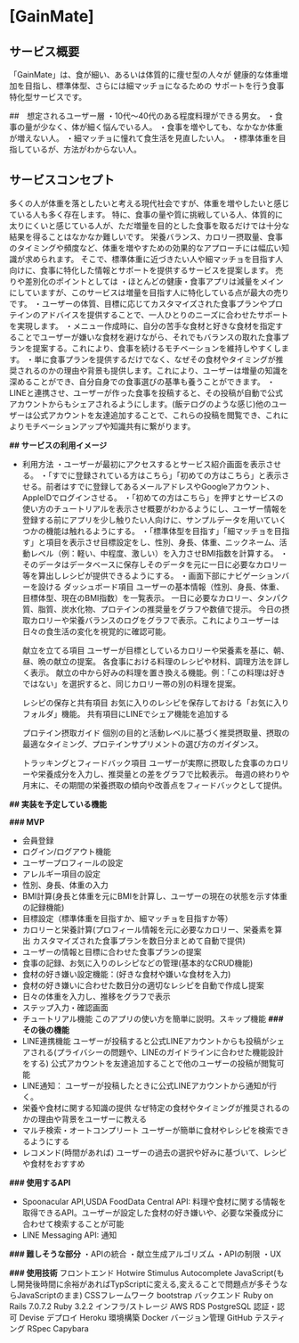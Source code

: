 # [GainMate]

## サービス概要
「GainMate」は、食が細い、あるいは体質的に痩せ型の人々が
健康的な体重増加を目指し、標準体型、さらには細マッチョになるための
サポートを行う食事特化型サービスです。


##　想定されるユーザー層
・10代～40代のある程度料理ができる男女。
・食事の量が少なく、体が細く悩んでいる人。
・食事を増やしても、なかなか体重が増えない人。
・細マッチョに憧れて食生活を見直したい人。
・標準体重を目指しているが、方法がわからない人。
## サービスコンセプト
多くの人が体重を落としたいと考える現代社会ですが、体重を増やしたいと感じている人も多く存在します。
特に、食事の量や質に挑戦している人、体質的に太りにくいと感じている人が、ただ増量を目的とした食事を取るだけでは十分な結果を得ることはなかなか難しいです。
栄養バランス、カロリー摂取量、食事のタイミングや頻度など、体重を増やすための効果的なアプローチには幅広い知識が求められます。
そこで、標準体重に近づきたい人や細マッチョを目指す人向けに、食事に特化した情報とサポートを提供するサービスを提案します。
売りや差別化のポイントとしては
・ほとんどの健康・食事アプリは減量をメインにしていますが、このサービスは増量を目指す人に特化している点が最大の売りです。
・ユーザーの体質、目標に応じてカスタマイズされた食事プランやプロテインのアドバイスを提供することで、一人ひとりのニーズに合わせたサポートを実現します。
・メニュー作成時に、自分の苦手な食材と好きな食材を指定することでユーザーが嫌いな食材を避けながら、それでもバランスの取れた食事プランを提案する。これにより、食事を続けるモチベーションを維持しやすくします。
・単に食事プランを提供するだけでなく、なぜその食材やタイミングが推奨されるのかの理由や背景も提供します。これにより、ユーザーは増量の知識を深めることができ、自分自身での食事選びの基準も養うことができます。
・LINEと連携させ、ユーザーが作った食事を投稿すると、その投稿が自動で公式アカウントからもシェアされるようにします。(飯テログのような感じ)他のユーザーは公式アカウントを友達追加することで、これらの投稿を閲覧でき、これによりモチベーションアップや知識共有に繋がります。

**## サービスの利用イメージ**
* 利用方法
  ・ユーザーが最初にアクセスするとサービス紹介画面を表示させる。
  ・「すでに登録されている方はこちら」「初めての方はこちら」と表示させる。前者はすでに登録してあるメールアドレスやGoogleアカウント、AppleIDでログインさせる。
  ・「初めての方はこちら」を押すとサービスの使い方のチュートリアルを表示させ概要がわかるようにし、ユーザー情報を登録する前にアプリを少し触りたい人向けに、サンプルデータを用いていくつかの機能は触れるようにする。
  ・「標準体型を目指す」「細マッチョを目指す」と項目を表示させ目標設定をし、性別、身長、体重、ニックネーム、活動レベル（例：軽い、中程度、激しい）を入力させBMI指数を計算する。
  ・そのデータはデータベースに保存しそのデータを元に一日に必要なカロリー等を算出しレシピが提供できるようにする。
  ・画面下部にナビゲーションバーを設ける
  ダッシュボード項目
ユーザーの基本情報（性別、身長、体重、目標体型、現在のBMI指数）を一覧表示。
一日に必要なカロリー、タンパク質、脂質、炭水化物、プロテインの推奨量をグラフや数値で提示。
今日の摂取カロリーや栄養バランスのログをグラフで表示。これによりユーザーは日々の食生活の変化を視覚的に確認可能。

  献立を立てる項目
ユーザーが目標としているカロリーや栄養素を基に、朝、昼、晩の献立の提案。
各食事における料理のレシピや材料、調理方法を詳しく表示。
献立の中から好みの料理を置き換える機能。例：「この料理は好きではない」を選択すると、同じカロリー帯の別の料理を提案。

  レシピの保存と共有項目
お気に入りのレシピを保存しておける「お気に入りフォルダ」機能。
共有項目にLINEでシェア機能を追加する

  プロテイン摂取ガイド
個別の目的と活動レベルに基づく推奨摂取量、摂取の最適なタイミング、プロテインサプリメントの選び方のガイダンス。

  トラッキングとフィードバック項目
ユーザーが実際に摂取した食事のカロリーや栄養成分を入力し、推奨量との差をグラフで比較表示。
毎週の終わりや月末に、その期間の栄養摂取の傾向や改善点をフィードバックとして提供。

**## 実装を予定している機能**

**### MVP**
* 会員登録
* ログイン/ログアウト機能
* ユーザープロフィールの設定
* アレルギー項目の設定
* 性別、身長、体重の入力
* BMI計算(身長と体重を元にBMIを計算し、ユーザーの現在の状態を示す体重の記録機能)
* 目標設定（標準体重を目指すか、細マッチョを目指すか等）
* カロリーと栄養計算(プロフィール情報を元に必要なカロリー、栄養素を算出
  カスタマイズされた食事プランを数日分まとめて自動で提供)
* ユーザーの情報と目標に合わせた食事プランの提案
* 食事の記録、お気に入りのレシピなどの管理(基本的なCRUD機能)
* 食材の好き嫌い設定機能：(好きな食材や嫌いな食材を入力)
* 食材の好き嫌いに合わせた数日分の適切なレシピを自動で作成し提案
* 日々の体重を入力し、推移をグラフで表示
* ステップ入力・確認画面
* チュートリアル機能
  このアプリの使い方を簡単に説明。スキップ機能
**### その後の機能**
* LINE連携機能
  ユーザーが投稿すると公式LINEアカウントからも投稿がシェアされる(プライバシーの問題や、LINEのガイドラインに合わせた機能設計をする)
公式アカウントを友達追加することで他のユーザーの投稿が閲覧可能
* LINE通知：
  ユーザーが投稿したときに公式LINEアカウントから通知が行く。
* 栄養や食材に関する知識の提供
  なぜ特定の食材やタイミングが推奨されるのかの理由や背景をユーザーに教える
* マルチ検索・オートコンプリート
  ユーザーが簡単に食材やレシピを検索できるようにする
* レコメンド(時間があれば)
  ユーザーの過去の選択や好みに基づいて、レシピや食材をおすすめ

**### 使用するAPI**
* Spoonacular API,USDA FoodData Central API: 料理や食材に関する情報を取得できるAPI。ユーザーが設定した食材の好き嫌いや、必要な栄養成分に合わせて検索することが可能
* LINE Messaging API: 通知

**### 難しそうな部分**
・APIの統合
・献立生成アルゴリズム
・APIの制限
・UX


**### 使用技術**
フロントエンド
  Hotwire
  Stimulus Autocomplete
  JavaScript(もし開発後時間に余裕があればTypScriptに変える,変えることで問題点が多そうならJavaScriptのまま)
CSSフレームワーク
  bootstrap
バックエンド
  Ruby on Rails 7.0.7.2
  Ruby 3.2.2
インフラ/ストレージ
  AWS
RDS
  PostgreSQL
認証・認可
  Devise
デプロイ
  Heroku
環境構築
  Docker
バージョン管理
  GitHub
テスティング
   RSpec
   Capybara
